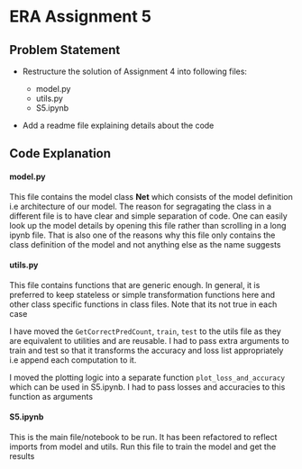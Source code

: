 
# ERA Assignment 5 

## Problem Statement 

- Restructure the solution of Assignment 4 into following files:
  - model.py
  - utils.py
  - S5.ipynb 

- Add a readme file explaining details about the code 


## Code Explanation 

#### model.py 

This file contains the model class **Net** which consists of the model definition i.e architecture of our model. 
The reason for segragating the class in a different file is to have clear and simple separation of code. 
One can easily look up the model details by opening this file rather than scrolling in a long ipynb file.
That is also one of the reasons why this file only contains the class definition of the model and not anything else as the name suggests 

#### utils.py 

This file contains functions that are generic enough. In general, it is preferred to keep stateless or simple transformation functions here and other class specific functions in class files. Note that its not true in each case 

I have moved the `GetCorrectPredCount`, `train`, `test` to the utils file as they are equivalent to utilities and are reusable. I had to pass extra arguments to train and test so that it transforms the accuracy and loss list appropriately i.e append each computation to it. 

I moved the plotting logic into a separate function `plot_loss_and_accuracy` which can be used in S5.ipynb. I had to pass losses and accuracies to this function as arguments 

#### S5.ipynb

This is the main file/notebook to be run. It has been refactored to reflect imports from model and utils. Run this file to train the model and get the results
